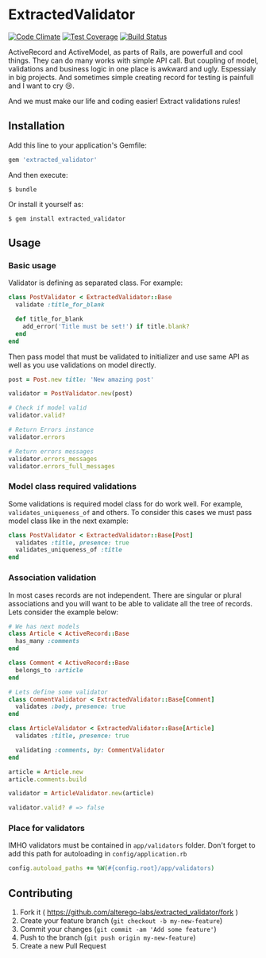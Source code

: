 # ExtractedValidator

[![Code Climate](https://codeclimate.com/github/alterego-labs/extracted_validator/badges/gpa.svg)](https://codeclimate.com/github/alterego-labs/extracted_validator)
[![Test Coverage](https://codeclimate.com/github/alterego-labs/extracted_validator/badges/coverage.svg)](https://codeclimate.com/github/alterego-labs/extracted_validator)
[![Build Status](https://travis-ci.org/alterego-labs/extracted_validator.svg)](https://travis-ci.org/alterego-labs/extracted_validator)

ActiveRecord and ActiveModel, as parts of Rails, are powerfull and cool
things. They can do many works with simple API call. But coupling of model,
validations and business logic in one place is awkward and ugly. Espessialy
in big projects. And sometimes simple creating record for testing is painfull
and I want to cry :cry:.

And we must make our life and coding easier! Extract validations rules!

## Installation

Add this line to your application's Gemfile:

```ruby
gem 'extracted_validator'
```

And then execute:

    $ bundle

Or install it yourself as:

    $ gem install extracted_validator

## Usage

### Basic usage

Validator is defining as separated class. For example:

```ruby
class PostValidator < ExtractedValidator::Base
  validate :title_for_blank

  def title_for_blank
    add_error('Title must be set!') if title.blank?
  end
end
```

Then pass model that must be validated to initializer and use same API
as well as you use validations on model directly.

```ruby
post = Post.new title: 'New amazing post'

validator = PostValidator.new(post)

# Check if model valid
validator.valid?

# Return Errors instance
validator.errors

# Return errors messages
validator.errors_messages
validator.errors_full_messages
```

### Model class required validations

Some validations is required model class for do work well. For example,
`validates_uniqueness_of` and others. To consider this cases we must pass
model class like in the next example:

```ruby
class PostValidator < ExtractedValidator::Base[Post]
  validates :title, presence: true
  validates_uniqueness_of :title
end
```

### Association validation

In most cases records are not independent. There are singular or plural
associations and you will want to be able to validate all the tree of
records. Lets consider the example below:

```ruby
# We has next models
class Article < ActiveRecord::Base
  has_many :comments
end

class Comment < ActiveRecord::Base
  belongs_to :article
end

# Lets define some validator
class CommentValidator < ExtractedValidator::Base[Comment]
  validates :body, presence: true
end

class ArticleValidator < ExtractedValidator::Base[Article]
  validates :title, presence: true

  validating :comments, by: CommentValidator
end

article = Article.new
article.comments.build

validator = ArticleValidator.new(article)

validator.valid? # => false
```

### Place for validators

IMHO validators must be contained in `app/validators` folder. Don't forget
to add this path for autoloading in `config/application.rb`

```ruby
config.autoload_paths += %W(#{config.root}/app/validators)
```

## Contributing

1. Fork it ( https://github.com/alterego-labs/extracted_validator/fork )
2. Create your feature branch (`git checkout -b my-new-feature`)
3. Commit your changes (`git commit -am 'Add some feature'`)
4. Push to the branch (`git push origin my-new-feature`)
5. Create a new Pull Request

